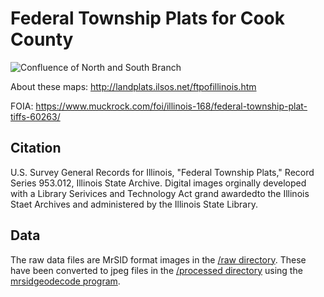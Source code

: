 # Federal Township Plats for Cook County

![Confluence of North and South Branch](https://github.com/datamade/plats/blob/master/processed/14-46A.jpg)

About these maps: http://landplats.ilsos.net/ftpofillinois.htm

FOIA: https://www.muckrock.com/foi/illinois-168/federal-township-plat-tiffs-60263/

## Citation
U.S. Survey General Records for Illinois, "Federal Township Plats," Record Series 953.012, Illinois State Archive. Digital images orginally developed with a Library Serivices and Technology Act grand awardedto the Illinois Staet Archives and administered by the Illinois State Library.

## Data

The raw data files are MrSID format images in the [/raw directory](raw/). These have been converted to jpeg files in the [/processed directory](processed) using the [mrsidgeodecode program](https://www.extensis.com/support/geoexpress-10).
